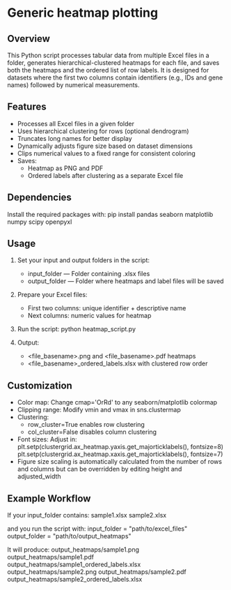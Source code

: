 # Generic heatmap plotting

Overview
--------
This Python script processes tabular data from multiple Excel files in a folder, generates hierarchical-clustered heatmaps for each file, and saves both the heatmaps and the ordered list of row labels.
It is designed for datasets where the first two columns contain identifiers (e.g., IDs and gene names) followed by numerical measurements.

Features
--------
- Processes all Excel files in a given folder
- Uses hierarchical clustering for rows (optional dendrogram)
- Truncates long names for better display
- Dynamically adjusts figure size based on dataset dimensions
- Clips numerical values to a fixed range for consistent coloring
- Saves:
  - Heatmap as PNG and PDF
  - Ordered labels after clustering as a separate Excel file

Dependencies
------------
Install the required packages with:
    pip install pandas seaborn matplotlib numpy scipy openpyxl

Usage
-----
1. Set your input and output folders in the script:
   - input_folder — Folder containing .xlsx files
   - output_folder — Folder where heatmaps and label files will be saved

2. Prepare your Excel files:
   - First two columns: unique identifier + descriptive name
   - Next columns: numeric values for heatmap

3. Run the script:
    python heatmap_script.py

4. Output:
   - <file_basename>.png and <file_basename>.pdf heatmaps
   - <file_basename>_ordered_labels.xlsx with clustered row order

Customization
-------------
- Color map: Change cmap='OrRd' to any seaborn/matplotlib colormap
- Clipping range: Modify vmin and vmax in sns.clustermap
- Clustering:
  - row_cluster=True enables row clustering
  - col_cluster=False disables column clustering
- Font sizes: Adjust in:
    plt.setp(clustergrid.ax_heatmap.yaxis.get_majorticklabels(), fontsize=8)
    plt.setp(clustergrid.ax_heatmap.xaxis.get_majorticklabels(), fontsize=7)
- Figure size scaling is automatically calculated from the number of rows and columns but can be overridden by editing height and adjusted_width

Example Workflow
----------------
If your input_folder contains:
    sample1.xlsx
    sample2.xlsx

and you run the script with:
    input_folder = "path/to/excel_files"
    output_folder = "path/to/output_heatmaps"

It will produce:
    output_heatmaps/sample1.png
    output_heatmaps/sample1.pdf
    output_heatmaps/sample1_ordered_labels.xlsx
    output_heatmaps/sample2.png
    output_heatmaps/sample2.pdf
    output_heatmaps/sample2_ordered_labels.xlsx
